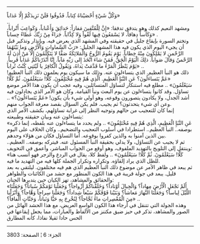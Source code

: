 ------------------------------------------------------------------------

وَكُلَّ شَيْءٍ أَحْصَيْناهُ كِتاباً. فَذُوقُوا فَلَنْ نَزِيدَكُمْ إِلَّا عَذاباً»  
..  
ومشهد النعيم كذلك وهو يتدفق تدفقا: «إِنَّ لِلْمُتَّقِينَ مَفازاً: حَدائِقَ وَأَعْناباً،
وَكَواعِبَ أَتْراباً، وَكَأْساً دِهاقاً، لا يَسْمَعُونَ فِيها لَغْواً وَلا كِذَّاباً. جَزاءً مِنْ رَبِّكَ
عَطاءً حِساباً» .  
وتختم السورة بإيقاع جليل في حقيقته وفي المشهد الذي يعرض فيه. وبإنذار
وتذكير قبل أن يجيء اليوم الذي يكون فيه هذا المشهد الجليل: «رَبِّ السَّماواتِ
وَالْأَرْضِ وَما بَيْنَهُمَا الرَّحْمنِ لا يَمْلِكُونَ مِنْهُ خِطاباً. يَوْمَ يَقُومُ الرُّوحُ وَالْمَلائِكَةُ
صَفًّا لا يَتَكَلَّمُونَ إِلَّا مَنْ أَذِنَ لَهُ الرَّحْمنُ وَقالَ صَواباً. ذلِكَ الْيَوْمُ الْحَقُّ. فَمَنْ شاءَ
اتَّخَذَ إِلى رَبِّهِ مَآباً. إِنَّا أَنْذَرْناكُمْ عَذاباً قَرِيباً. يَوْمَ يَنْظُرُ الْمَرْءُ ما قَدَّمَتْ
يَداهُ، وَيَقُولُ الْكافِرُ يا لَيْتَنِي كُنْتُ تُراباً» ..  
ذلك هو النبأ العظيم. الذي يتساءلون عنه. وذلك ما سيكون يوم يعلمون ذلك
النبأ العظيم! «عَمَّ يَتَساءَلُونَ؟ عَنِ النَّبَإِ الْعَظِيمِ. الَّذِي هُمْ فِيهِ مُخْتَلِفُونَ. كَلَّا!
سَيَعْلَمُونَ. ثُمَّ كَلَّا! سَيَعْلَمُونَ» .. مطلع فيه استنكار لتساؤل المتسائلين، وفيه
عجب أن يكون هذا الأمر موضع تساؤل. وقد كانوا يتساءلون عن يوم البعث ونبأ
القيامة. وكان هو الأمر الذي يجادلون فيه أشد الجدل، ولا يكادون يتصورون
وقوعه، وهو أولى شيء بأن يكون! «عَمَّ يَتَساءَلُونَ؟» .. وعن أي شيء يتحدثون؟ ثم
يجيب. فلم يكن السؤال بقصد معرفة الجواب منهم.  
إنما كان للتعجيب من حالهم وتوجيه النظر إلى غرابة تساؤلهم، بكشف الأمر
الذي يتساءلون عنه وبيان حقيقته وطبيعته:  
«عَنِ النَّبَإِ الْعَظِيمِ، الَّذِي هُمْ فِيهِ مُخْتَلِفُونَ» .. ولم يحدد ما يتساءلون عنه
بلفظه، إنما ذكره بوصفه.. النبأ العظيم.. استطرادا في أسلوب التعجيب
والتضخيم.. وكان الخلاف على اليوم بين الذين آمنوا به والذين كفروا بوقوعه.
أما التساؤل فكان من هؤلاء وحدهم.  
ثم لا يجيب عن التساؤل، ولا يدلي بحقيقة النبأ المسئول عنه. فيتركه بوصفه..
العظيم.. وينتقل إلى التلويح بالتهديد الملفوف، وهو أوقع من الجواب
المباشر، وأعمق في التخويف:  
«كَلَّا! سَيَعْلَمُونَ. ثُمَّ كَلَّا! سَيَعْلَمُونَ» .. ولفظ كلا، يقال في الردع والزجر فهو
أنسب هنا للظل الذي يراد إلقاؤه. وتكراره وتكرار الجملة كلها فيه من
التهديد ما فيه.  
ثم يبعد في ظاهر الأمر عن موضوع ذلك النبأ العظيم الذي هم فيه مختلفون.
ليلتقي به بعد قليل. يبعد في جولة قريبة في هذا الكون المنظور مع حشد من
الكائنات والظواهر والحقائق والمشاهد، تهز الكيان حين يتدبرها الجنان:  
«أَلَمْ نَجْعَلِ الْأَرْضَ مِهاداً؟ وَالْجِبالَ أَوْتاداً؟ وَخَلَقْناكُمْ أَزْواجاً؟ وَجَعَلْنا نَوْمَكُمْ
سُباتاً؟ وَجَعَلْنَا اللَّيْلَ لِباساً؟ وَجَعَلْنَا النَّهارَ مَعاشاً؟ وَبَنَيْنا فَوْقَكُمْ سَبْعاً شِداداً؟
وَجَعَلْنا سِراجاً وَهَّاجاً؟ وَأَنْزَلْنا مِنَ الْمُعْصِراتِ ماءً ثَجَّاجاً؟ لِنُخْرِجَ بِهِ حَبًّا وَنَباتاً،
وَجَنَّاتٍ أَلْفافاً؟» ..  
وهذه الجولة التي تتنقل في أرجاء هذا الكون الواسع العريض، مع هذا الحشد
الهائل من الصور والمشاهد، تذكر في حيز ضيق مكتنز من الألفاظ والعبارات،
مما يجعل إيقاعها في الحس حادا ثقيلا نفاذا، كأنه المطارق

------------------------------------------------------------------------

الجزء: 6 ¦ الصفحة: 3803
